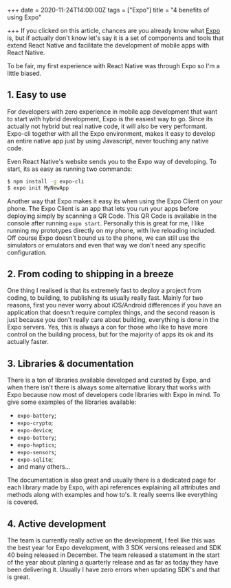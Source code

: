 +++
date = 2020-11-24T14:00:00Z
tags = ["Expo"]
title = "4 benefits of using Expo"

+++
If you clicked on this article, chances are you already know what  [Expo](https://expo.io/)  is, but if actually don't know let's say it is a set of components and tools that extend React Native and facilitate the development of mobile apps with React Native.

To be fair, my first experience with React Native was through Expo so I'm a little biased.

## 1. Easy to use

For developers with zero experience in mobile app development that want to start with hybrid development, Expo is the easiest way to go. Since its actually not hybrid but real native code, it will also be very performant. Expo-cli together with all the Expo environment, makes it easy to develop an entire native app just by using Javascript, never touching any native code.

Even React Native's website sends you to the Expo way of developing. To start, its as easy as running two commands:

```bash
$ npm install -g expo-cli
$ expo init MyNewApp
```

Another way that Expo makes it easy its when using the Expo Client on your phone. The Expo Client is an app that lets you run your apps before deploying simply by scanning a QR Code. This QR Code is available in the console after running `expo start`. Personally this is great for me, I like running my prototypes directly on my phone, with live reloading included. Off course Expo doesn't bound us to the phone, we can still use the simulators or emulators and even that way we don't need any specific configuration.

## 2. From coding to shipping in a breeze

One thing I realised is that its extremely fast to deploy a project from coding, to building, to publishing its usually really fast. Mainly for two reasons, first you never worry about iOS/Android differences if you have an application that doesn't require complex things, and the second reason is just because you don't really care about building, everything is done in the Expo servers. Yes, this is always a con for those who like to have more control on the building process, but for the majority of apps its ok and its actually faster. 

## 3. Libraries & documentation

There is a ton of libraries available developed and curated by Expo, and when there isn't there is always some alternative library that works with Expo because now most of developers code libraries with Expo in mind. To give some examples of the libraries available:

- `expo-battery`;
- `expo-crypto`;
- `expo-device`;
- `expo-battery`;
- `expo-haptics`;
- `expo-sensors`;
- `expo-sqlite`;
- and many others...

The documentation is also great and usually there is a dedicated page for each library made by Expo, with api references explaining all attributes and methods along with examples and how to's. It really seems like everything is covered.

## 4. Active development

The team is currently really active on the development, I feel like this was the best year for Expo development, with 3 SDK versions released and SDK 40 being released in December. The team released a statement in the start of the year about planing a quarterly release and as far as today they have been delivering it. Usually I have zero errors when updating SDK's and that is great.
